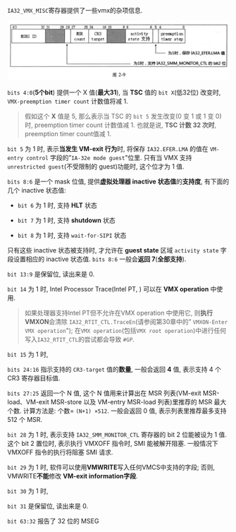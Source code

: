 

`IA32_VMX_MISC`寄存器提供了一些vmx的杂项信息.

![2020-06-28-23-20-30.png](./images/2020-06-28-23-20-30.png)

`bits 4:0`(**5个bit**) 提供一个 X 值(**最大31**), 当 **TSC** 值的 `bit X`(低32位) 改变时, `VMX-preemption timer count` 计数值将减 1. 

>假如这个 **X** 值是 5, 那么表示当 TSC 的 `bit 5` 发生改变(0 变 1 或 1 变 0) 时, preemption timer count 计数值减 1. 也就是说, **TSC 计数 32 次时**, preemption timer count值减 1.

`bit 5` 为 1 时, 表示**当发生 VM-exit 行为**时, 将保存 `IA32.EFER.LMA` 的值在 `VM-entry control` 字段的”`IA-32e mode guest`"位里. 只有当 VMX 支持 `unrestricted guest`(不受限制的 guest)功能时, 这个位才为 1 值. 

`bits 8:6` 是一个 mask 位值, 提供**虚拟处理器 inactive 状态值**的**支持度**, 有下面的几个 inactive 状态值: 

* `bit 6` 为 1 时, 支持 **HLT** 状态

* `bit 7` 为 1 时, 支持 **shutdown** 状态

* `bit 8` 为 1 时, 支持 `wait-for-SIPI` 状态

只有这些 inactive 状态被支持时, 才允许在 **guest state** 区域 `activity state` 字段设置相应的 inactive 状态值. `bits 8:6` 一般会**返回 7**(**全部支持**). 

`bit 13:9` 是保留位, 读出来是 0.

`bit 14` 为 1 时, Intel Processor Trace(Intel PT, ) 可以在 **VMX operation** 中使用. 

> 如果处理器支持Intel PT但不允许在VMX operation 中使用它, 则**执行VMXON**会清除 `IA32_RTIT_CTL.TraceEn`(请参阅第30章中的” `VMXON-Enter VMX operation`"); 在`VMX operation`(包括`VMX root operation`)中进行任何写入`IA32_RTIT_CTL`的尝试都会导致 `#GP`.

`bit 15` 为 1 时, 

`bits 24:16` 指示支持的 `CR3-target` 值的**数量**, 一般会返回 **4** 值, 表示支持 4 个 CR3 寄存器目标值. 

`bits 27:25` 返回一个 N 值, 这个 N 值用来计算出在 MSR 列表(VM-exit MSR-load、VM-exit MSR-store 以及 VM-entry MSR-load 列表)里推荐的 MSR 最大个数. 计算方法是: 个数= `(N+1) ×512`. 一般会返回 0 值, 表示列表里推荐最多支持 512 个 MSR. 

`bit 28` 为 1 时, 表示支持 `IA32_SMM_MONITOR_CTL` 寄存器的 bit 2 位能被设为 1 值. 这个 bit 2 置位时, 表示执行 VMXOFF 指令时, SMI 能被解开阻塞. 一般情况下  VMXOFF 指令的执行将阻塞 SMI 请求. 

`bit 29` 为 1 时, 软件可以使用**VMWRITE**写入任何VMCS中支持的字段; 否则, VMWRITE**不能**修改 **VM-exit information字段**. 

`bit 30` 为 1 时, 

`bit 31` 是保留位, 读出来是 0.

`bit 63:32` 报告了 32 位的 MSEG 

